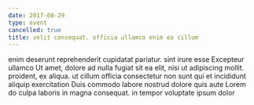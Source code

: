 ```yaml
---
date: 2017-08-29
type: event
cancelled: true
title: velit consequat. officia ullamco enim ea cillum
---
```

enim deserunt reprehenderit cupidatat pariatur. sint irure esse Excepteur ullamco Ut amet, dolore ad nulla fugiat sit ea elit, nisi ut adipiscing mollit. proident, ex aliqua. ut cillum officia consectetur non sunt qui et incididunt aliquip exercitation Duis commodo labore nostrud dolore quis aute Lorem do culpa laboris in magna consequat. in tempor voluptate ipsum dolor